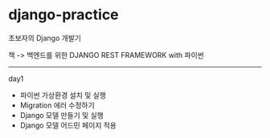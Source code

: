 # django-practice
초보자의 Django 개발기

책 -> 백엔드를 위한 DJANGO REST FRAMEWORK with  파이썬

-----
day1
- 파이썬 가상환경 설치 및 실행
- Migration 에러 수정하기
- Django 모델 만들기 및 실행
- Django 모델 어드민 페이지 적용
